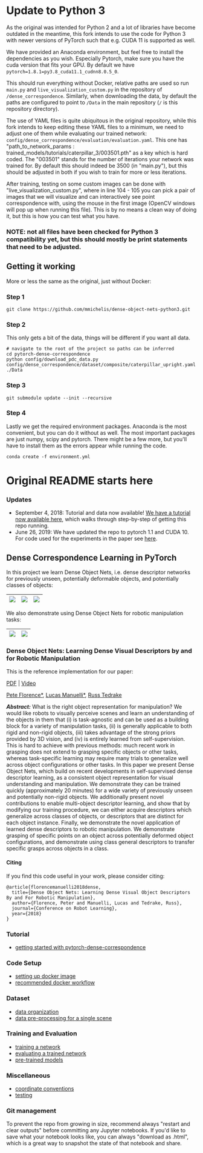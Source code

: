 
# Update to Python 3

As the original was intended for Python 2 and a lot of libraries have become outdated in the meantime, this fork intends to use the code for Python 3 with newer versions of PyTorch such that e.g. CUDA 11 is supported as well. 

We have provided an Anaconda environment, but feel free to install the dependencies as you wish. Especially Pytorch, make sure you have the cuda version that fits your GPU. By default we have `pytorch=1.8.1=py3.8_cuda11.1_cudnn8.0.5_0`.

This should run everything without Docker, relative paths are used so run `main.py` and `live_visualization_custom.py` in the repository of `/dense_correspondence`. Similarly, when downloading the data, by default the paths are configured to point to `/Data` in the main repository (`/` is this repository directory).

The use of YAML files is quite ubiquitous in the original repository, while this fork intends to keep editing these YAML files to a minimum, we need to adjust one of them while evaluating our trained network: `config/dense_correspondence/evaluation/evaluation.yaml`. This one has "path_to_network_params : trained_models/tutorials/caterpillar_3/003501.pth" as a key which is hard coded. The "003501" stands for the number of iterations your network was trained for. By default this should indeed be 3500 (in "main.py"), but this should be adjusted in both if you wish to train for more or less iterations.

After training, testing on some custom images can be done with "live_visualization_custom.py", where in line 104 - 105 you can pick a pair of images that we will visualize and can interactively see point correspondence with, using the mouse in the first image (OpenCV windows will pop up when running this file). This is by no means a clean way of doing it, but this is how you can test what you have.


### NOTE: not all files have been checked for Python 3 compatibility yet, but this should mostly be print statements that need to be adjusted.


## Getting it working

More or less the same as the original, just without Docker:
### Step 1
```
git clone https://github.com/mmichelis/dense-object-nets-python3.git
```

### Step 2
This only gets a bit of the data, things will be different if you want all data.
```
# navigate to the root of the project so paths can be inferred
cd pytorch-dense-correspondence
python config/download_pdc_data.py config/dense_correspondence/dataset/composite/caterpillar_upright.yaml ./Data
```

### Step 3
```
git submodule update --init --recursive
```

### Step 4
Lastly we get the required environment packages. Anaconda is the most convenient, but you can do it without as well. The most important packages are just numpy, scipy and pytorch. There might be a few more, but you'll have to install them as the errors appear while running the code.
```
conda create -f environment.yml
```






# Original README starts here
### Updates 

- September 4, 2018: Tutorial and data now available!  [We have a tutorial now available here](./doc/tutorial_getting_started.md), which walks through step-by-step of getting this repo running.
- June 26, 2019: We have updated the repo to pytorch 1.1 and CUDA 10. For code used for the experiments in the paper see [here](https://github.com/RobotLocomotion/pytorch-dense-correspondence/releases/tag/pytorch-0.3).


## Dense Correspondence Learning in PyTorch

In this project we learn Dense Object Nets, i.e. dense descriptor networks for previously unseen, potentially deformable objects, and potentially classes of objects:

![](./doc/caterpillar_trim.gif)  |  ![](./doc/shoes_trim.gif) | ![](./doc/hats_trim.gif)
:-------------------------:|:-------------------------:|:-------------------------:

We also demonstrate using Dense Object Nets for robotic manipulation tasks:

![](./doc/caterpillar_grasps.gif)  |  ![](./doc/shoe_tongue_grasps.gif)
:-------------------------:|:-------------------------:

### Dense Object Nets: Learning Dense Visual Descriptors by and for Robotic Manipulation

This is the reference implementation for our paper:

[PDF](https://arxiv.org/pdf/1806.08756.pdf) | [Video](https://www.youtube.com/watch?v=L5UW1VapKNE)

[Pete Florence*](http://www.peteflorence.com/), [Lucas Manuelli*](http://lucasmanuelli.com/), [Russ Tedrake](https://groups.csail.mit.edu/locomotion/russt.html)

<em><b>Abstract:</b></em> What is the right object representation for manipulation? We would like robots to visually perceive scenes and learn an understanding of the objects in them that (i) is task-agnostic and can be used as a building block for a variety of manipulation tasks, (ii) is generally applicable to both rigid and non-rigid objects, (iii) takes advantage of the strong priors provided by 3D vision, and (iv) is entirely learned from self-supervision.  This is hard to achieve with previous methods: much recent work in grasping does not extend to grasping specific objects or other tasks, whereas task-specific learning may require many trials to generalize well across object configurations or other tasks.  In this paper we present Dense Object Nets, which build on recent developments in self-supervised dense descriptor learning, as a consistent object representation for visual understanding and manipulation. We demonstrate they can be trained quickly (approximately 20 minutes) for a wide variety of previously unseen and potentially non-rigid objects.  We additionally present novel contributions to enable multi-object descriptor learning, and show that by modifying our training procedure, we can either acquire descriptors which generalize across classes of objects, or descriptors that are distinct for each object instance. Finally, we demonstrate the novel application of learned dense descriptors to robotic manipulation. We demonstrate grasping of specific points on an object across potentially deformed object configurations, and demonstrate using class general descriptors to transfer specific grasps across objects in a class. 

#### Citing

If you find this code useful in your work, please consider citing:

```
@article{florencemanuelli2018dense,
  title={Dense Object Nets: Learning Dense Visual Object Descriptors By and For Robotic Manipulation},
  author={Florence, Peter and Manuelli, Lucas and Tedrake, Russ},
  journal={Conference on Robot Learning},
  year={2018}
}
```

### Tutorial

- [getting started with pytorch-dense-correspondence](./doc/tutorial_getting_started.md)

### Code Setup

- [setting up docker image](doc/docker_build_instructions.md)
- [recommended docker workflow ](doc/recommended_workflow.md)

### Dataset

- [data organization](doc/data_organization.md)
- [data pre-processing for a single scene](doc/data_processing_single_scene.md)

### Training and Evaluation
- [training a network](doc/training.md)
- [evaluating a trained network](doc/dcn_evaluation.md)
- [pre-trained models](doc/model_zoo.md)

### Miscellaneous
- [coordinate conventions](doc/coordinate_conventions.md)
- [testing](doc/testing.md)

### Git management

To prevent the repo from growing in size, recommend always "restart and clear outputs" before committing any Jupyter notebooks.  If you'd like to save what your notebook looks like, you can always "download as .html", which is a great way to snapshot the state of that notebook and share.
